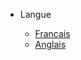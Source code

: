 * Langue

  * [Francais](/docs/fr/)
  * [Anglais](/docs/en/)
  <!-- * [Espagnol](/docs/es/)
  * [Catalan](/docs/cat/) -->
